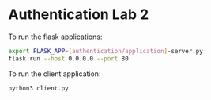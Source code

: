 # Authentication Lab 2

To run the flask applications:

```bash
export FLASK_APP=[authentication/application]-server.py
flask run --host 0.0.0.0 --port 80
```

To run the client application:

```bash
python3 client.py
```